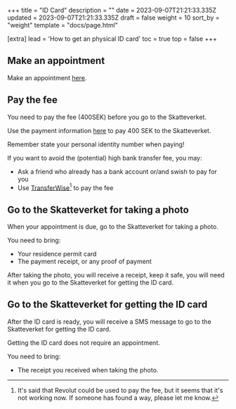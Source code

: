 +++
title = "ID Card"
description = ""
date = 2023-09-07T21:21:33.335Z
updated = 2023-09-07T21:21:33.335Z
draft = false
weight = 10
sort_by = "weight"
template = "docs/page.html"

[extra]
lead = 'How to get an physical ID card'
toc = true
top = false
+++

## Make an appointment

Make an appointment [here](https://ssc.nemoq.se/Booking/Booking/Index/SSC).

## Pay the fee

You need to pay the fee (400SEK) before you go to the Skatteverket.

Use the payment information [here](https://www.skatteverket.se/servicelankar/otherlanguages/inenglish/individualsandemployees/livinginsweden/idcard/idcardapplicationconditions.4.3810a01c150939e893f1daea.html#h-Howtopaytheapplicationfee) to pay 400 SEK to the Skatteverket.

Remember state your personal identity number when paying!

If you want to avoid the (potential) high bank transfer fee, you may:

- Ask a friend who already has a bank account or/and swish to pay for you
- Use [TransferWise](https://transferwise.com/)[^1] to pay the fee

## Go to the Skatteverket for taking a photo

When your appointment is due, go to the Skatteverket for taking a photo.

You need to bring:

- Your residence permit card
- The payment receipt, or any proof of payment

After taking the photo, you will receive a receipt, keep it safe, you will need it when you go to the Skatteverket for getting the ID card.

## Go to the Skatteverket for getting the ID card

After the ID card is ready, you will receive a SMS message to go to the Skatteverket for getting the ID card.

Getting the ID card does not require an appointment.

You need to bring:

- The receipt you received when taking the photo.

[^1]: It's said that Revolut could be used to pay the fee, but it seems that it's not working now. If someone has found a way, please let me know.